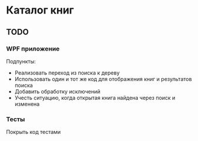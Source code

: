 ﻿# Каталог книг
## TODO
### WPF приложение
Подпункты:

* Реализовать переход из поиска к дереву 
* Использовать один и тот же код для отображения книг и результатов поиска
* Добавить обработку исключений
* Учесть ситуацию, когда открытая книга найдена через поиск и изменена

### Тесты
Покрыть код тестами
